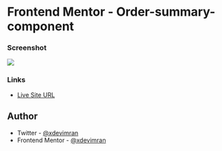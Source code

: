 # Frontend Mentor - Order-summary-component

### Screenshot

![](https://i.ibb.co/R6TCyVs/Screenshot-5.png)

### Links

- [Live Site URL](https://frontend-mentor-coding-challenges.netlify.app/03%20order-summary-component/)

## Author

- Twitter - [@xdevimran](https://twitter.com/xdevimran)
- Frontend Mentor - [@xdevimran](https://www.frontendmentor.io/profile/xdevimran)
